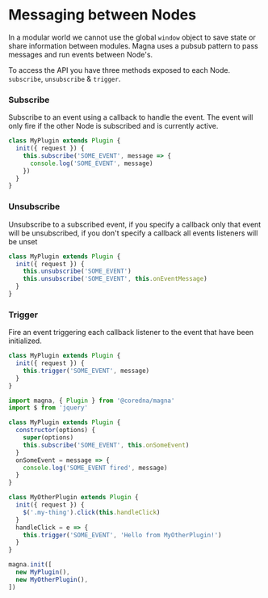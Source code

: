 # Messaging between Nodes
In a modular world we cannot use the global `window` object to save state or share information between modules. 
Magna uses a pubsub pattern to pass messages and run events between Node's.

To access the API you have three methods exposed to each Node. `subscribe`, `unsubscribe` & `trigger`.

### Subscribe
Subscribe to an event using a callback to handle the event. The event will only fire if the other Node is subscribed 
and is currently active.

```javascript
class MyPlugin extends Plugin {
  init({ request }) {
    this.subscribe('SOME_EVENT', message => {
      console.log('SOME_EVENT', message)
    })
  } 
}
```

### Unsubscribe
Unsubscribe to a subscribed event, if you specify a callback only that event will be unsubscribed, if you don't 
specify a callback all events listeners will be unset

```javascript
class MyPlugin extends Plugin {
  init({ request }) {
    this.unsubscribe('SOME_EVENT')
    this.unsubscribe('SOME_EVENT', this.onEventMessage)
  } 
}
```

### Trigger
Fire an event triggering each callback listener to the event that have been initialized.
```javascript
class MyPlugin extends Plugin {
  init({ request }) {
    this.trigger('SOME_EVENT', message)
  } 
}
```

```javascript
import magna, { Plugin } from '@coredna/magna'
import $ from 'jquery'

class MyPlugin extends Plugin {
  constructor(options) {
    super(options)
    this.subscribe('SOME_EVENT', this.onSomeEvent)
  }
  onSomeEvent = message => {
    console.log('SOME_EVENT fired', message)
  }
}

class MyOtherPlugin extends Plugin {
  init({ request }) {
    $('.my-thing').click(this.handleClick)
  }
  handleClick = e => {
    this.trigger('SOME_EVENT', 'Hello from MyOtherPlugin!')
  }
}

magna.init([
  new MyPlugin(),
  new MyOtherPlugin(),
])
```
